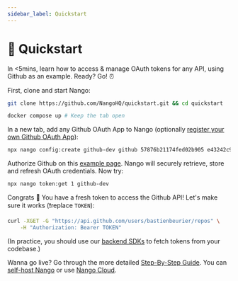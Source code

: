 ```yaml
---
sidebar_label: Quickstart
---
```


# 🚀 Quickstart

In <5mins, learn how to access & manage OAuth tokens for any API, using Github as an example. Ready? Go! ⏰

First, clone and start Nango:

```bash
git clone https://github.com/NangoHQ/quickstart.git && cd quickstart
```

```bash
docker compose up # Keep the tab open
```

In a new tab, add any Github OAuth App to Nango (optionally [register your own Github OAuth App](https://docs.github.com/en/developers/apps/building-oauth-apps/creating-an-oauth-app)):

```bash
npx nango config:create github-dev github 57876b21174fed02b905 e43242c9a67fa06141e8d219c2364283d14f9ad1 "user,public_repo"
```

Authorize Github on this [example page](https://docs.nango.dev/demo/github). Nango will securely retrieve, store and refresh OAuth credentials. Now try:

```bash
npx nango token:get 1 github-dev
```

Congrats 🥳 You have a fresh token to access the Github API! Let's make sure it works (❗️replace `TOKEN`):

```bash
curl -XGET -G "https://api.github.com/users/bastienbeurier/repos" \
    -H "Authorization: Bearer TOKEN"
```

(In practice, you should use our [backend SDKs](https://docs.nango.dev/reference/guide#node-sdk) to fetch tokens from your codebase.)

Wanna go live? Go through the more detailed [Step-By-Step Guide](reference/guide.md). You can [self-host Nango](category/deploy-nango-sync-open-source) or use [Nango Cloud](cloud).

